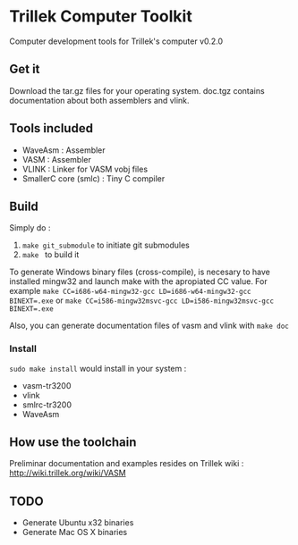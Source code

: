 # Trillek Computer Toolkit
Computer development tools for Trillek's computer v0.2.0

## Get it

Download the tar.gz files for your operating system. doc.tgz contains
documentation about both assemblers and vlink.

## Tools included

- WaveAsm : Assembler
- VASM : Assembler
- VLINK : Linker for VASM vobj files
- SmallerC core (smlc) : Tiny C compiler 

## Build
Simply do :
1. ```make git_submodule``` to initiate git submodules
2. ```make ``` to build it

To generate Windows binary files (cross-compile), is necesary to have installed
mingw32 and launch make with the apropiated CC value. For example
```make CC=i686-w64-mingw32-gcc LD=i686-w64-mingw32-gcc BINEXT=.exe``` or ```make CC=i586-mingw32msvc-gcc LD=i586-mingw32msvc-gcc BINEXT=.exe```

Also, you can generate documentation files of vasm and vlink with ```make doc```

### Install
```sudo make install``` would install in your system :

- vasm-tr3200
- vlink
- smlrc-tr3200
- WaveAsm

## How use the toolchain
Preliminar documentation and examples resides on Trillek wiki : http://wiki.trillek.org/wiki/VASM

## TODO

- Generate Ubuntu x32 binaries
- Generate Mac OS X binaries

